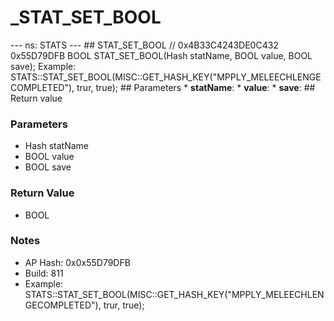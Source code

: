 # _STAT_SET_BOOL

--- ns: STATS --- ## STAT_SET_BOOL  // 0x4B33C4243DE0C432 0x55D79DFB BOOL STAT_SET_BOOL(Hash statName, BOOL value, BOOL save);  Example: STATS::STAT_SET_BOOL(MISC::GET_HASH_KEY("MPPLY_MELEECHLENGECOMPLETED"), trur, true);  ## Parameters * **statName**: * **value**: * **save**:  ## Return value

### Parameters
* Hash statName
* BOOL value
* BOOL save

### Return Value
* BOOL

### Notes
* AP Hash: 0x0x55D79DFB
* Build: 811
* Example:
 STATS::STAT_SET_BOOL(MISC::GET_HASH_KEY("MPPLY_MELEECHLENGECOMPLETED"), trur, true);

